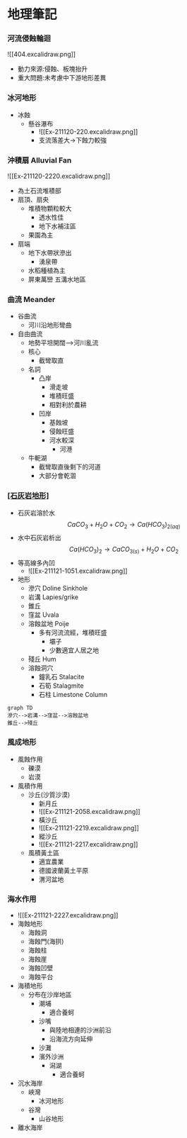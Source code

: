 # 地理筆記
### 河流侵蝕輪迴
![[404.excalidraw.png]]
- 動力來源:侵蝕、板塊抬升
- 重大問題:未考慮中下游地形差異

### 冰河地形
- 冰蝕
	- 懸谷瀑布
		- ![[Ex-211120-220.excalidraw.png]]
		- 支流落差大->下蝕力較強

### 沖積扇 Alluvial Fan
![[Ex-211120-2220.excalidraw.png]]
- 為土石流堆積部
- 扇頂、扇央
	- 堆積物顆粒較大
		- 透水性佳
		- 地下水補注區
	- 果園為主
- 扇端
	- 地下水帶狀滲出
		- 湧泉帶
	- 水稻種植為主
	- 屏東萬巒 五溝水地區

### 曲流 Meander
- 谷曲流
	- 河川沿地形彎曲
- 自由曲流
	- 地勢平坦開闊-->河川亂流
	- 核心
		- 截彎取直
	- 名詞
		- 凸岸
			- 滑走坡
			- 堆積旺盛
			- 相對利於農耕
		- 凹岸
			- 基蝕坡
			- 侵蝕旺盛
			- 河水較深
				- 河港
	- 牛軛湖
		- 截彎取直後剩下的河道
		- 大部分會乾涸

### [[石灰岩地形]](喀斯特地形)
- 石灰岩溶於水
$$CaCO_3+H_2O+CO_2 \rightarrow Ca(HCO_3)_{2(aq)}$$
- 水中石灰岩析出
$$Ca(HCO_3)_{2}\rightarrow CaCO_{3(s)}+H_2O+CO_2$$
- 等高線多內凹
	- ![[Ex-211121-1051.excalidraw.png]]
- 地形
	- 滲穴 Doline Sinkhole
	- 岩溝 Lapies/grike
	- 錐丘
	- 窪盆 Uvala
	- 溶蝕盆地 Poije
		- 多有河流流經，堆積旺盛
			- 壩子
			- 少數適宜人居之地
	- 殘丘 Hum
	- 溶蝕洞穴
		- 鐘乳石 Stalacite
		- 石筍 Stalagmite
		- 石柱 Limestone Column
```mermaid
graph TD
滲穴-->岩溝-->窪盆-->溶蝕盆地
錐丘-->殘丘
```

### 風成地形
- 風蝕作用
	- 礫漠
	- 岩漠
- 風積作用
	- 沙丘(沙質沙漠)
		- 新月丘
		- ![[Ex-211121-2058.excalidraw.png]]
		- 橫沙丘
		- ![[Ex-211121-2219.excalidraw.png]]
		- 縱沙丘
		- ![[Ex-211121-2217.excalidraw.png]]
	- 風積黃土區
		- 適宜農業
		- 德國波蘭黃土平原
		- 渭河盆地

### 海水作用
- ![[Ex-211121-2227.excalidraw.png]]
- 海蝕地形
	- 海蝕洞
	- 海蝕門(海拱)
	- 海蝕柱
	- 海蝕崖
	- 海蝕凹壁
	- 海蝕平台
- 海積地形
	- 分布在沙岸地區
		- 潮埔
			- 適合養蚵
		- 沙嘴
			- 與陸地相連的沙洲前沿
			- 沿海流方向延伸
		- 沙灘
		- 濱外沙洲
			- 潟湖
				- 適合養蚵
- 沉水海岸
	- 峽灣
		- 冰河地形
	- 谷灣
		- 山谷地形
- 離水海岸

